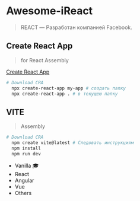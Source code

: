 # Awesome-iReact

> REACT — Разработан компанией Facebook.

## Create React App

> for React Assembly

[Create React App](https://create-react-app.dev)

```bash
# Download CRA
  npx create-react-app my-app # создать папку
  npx create-react-app . # в текущею папку
```

## VITE

> Assembly

```bash
# Download CRA
  npm create vite@latest # Cледовать инструкциям
  npm install
  npm run dev
```

- Vanilla 🎓
- React
- Angular
- Vue
- Others
